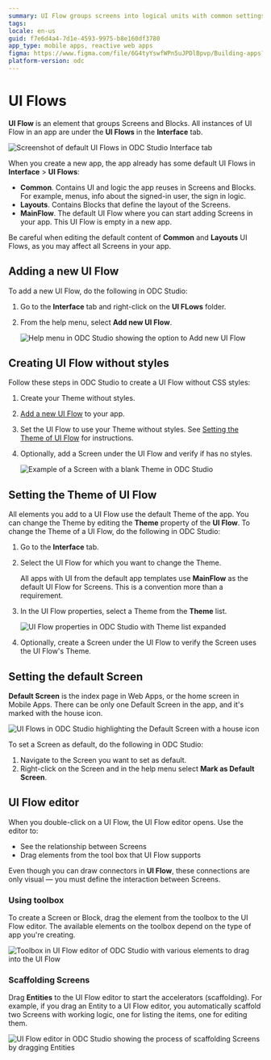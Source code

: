 ```yaml
---
summary: UI Flow groups screens into logical units with common settings.
tags:
locale: en-us
guid: f7e6d4a4-7d1e-4593-9975-b8e160df3780
app_type: mobile apps, reactive web apps
figma: https://www.figma.com/file/6G4tyYswfWPn5uJPDlBpvp/Building-apps?type=design&node-id=3101%3A10564&t=ZwHw8hXeFhwYsO5V-1
platform-version: odc
---
```


# UI Flows

**UI Flow** is an element that groups Screens and Blocks. All instances of UI Flow in an app are under the **UI Flows** in the **Interface** tab.

![Screenshot of default UI Flows in ODC Studio Interface tab](images/ui-flows-odcs.png "UI Flows in ODC Studio")

When you create a new app, the app already has some default UI Flows in **Interface** > **UI Flows**:

* **Common**. Contains UI and logic the app reuses in Screens and Blocks. For example, menus, info about the signed-in user, the sign in logic. 
* **Layouts**. Contains Blocks that define the layout of the Screens.
* **MainFlow**. The default UI Flow where you can start adding Screens in your app. This UI Flow is empty in a new app. 

<div class="warning" markdown="1">

Be careful when editing the default content of **Common** and **Layouts** UI Flows, as you may affect all Screens in your app.

</div>

## Adding a new UI Flow

To add a new UI Flow, do the following in ODC Studio:

1. Go to the **Interface** tab and right-click on the **UI FLows** folder.
   
1. From the help menu, select **Add new UI Flow**.
    
    ![Help menu in ODC Studio showing the option to Add new UI Flow](images/ui-flow-add-new-odcs.png "Adding a New UI Flow")

## Creating UI Flow without styles

Follow these steps in ODC Studio to create a UI Flow without CSS styles:

1. Create your Theme without styles.

2. [Add a new UI Flow](#adding-a-new-ui-flow) to your app.

3. Set the UI Flow to use your Theme without styles. See [Setting the Theme of UI Flow](#setting-the-theme-of-ui-flow) for instructions.

4. Optionally, add a Screen under the UI Flow and verify if has no styles.

    ![Example of a Screen with a blank Theme in ODC Studio](images/screen-blank-theme-odcs.png "UI Flow with Blank Theme")

## Setting the Theme of UI Flow

All elements you add to a UI Flow use the default Theme of the app. You can change the Theme by editing the **Theme** property of the **UI Flow**. To change the Theme of a UI Flow, do the following in ODC Studio:

1. Go to the **Interface** tab.

2. Select the UI Flow for which you want to change the Theme.

    <div class="info" markdown="1">

    All apps with UI from the default app templates use **MainFlow** as the default UI Flow for Screens. This is a convention more than a requirement. 

    </div>

3. In the UI Flow properties, select a Theme from the **Theme** list.

    ![UI Flow properties in ODC Studio with Theme list expanded](images/ui-flow-default-theme-odcs.png "Setting the Theme of a UI Flow") 

4. Optionally, create a Screen under the UI Flow to verify the Screen uses the UI Flow's Theme. 

## Setting the default Screen

**Default Screen** is the index page in Web Apps, or the home screen in Mobile Apps. There can be only one Default Screen in the app, and it's marked with the house icon.

![UI Flows in ODC Studio highlighting the Default Screen with a house icon](images/ui-flows-home-screen-odcs.png "Default Screen in UI Flows")

To set a Screen as default, do the following in ODC Studio: 

1. Navigate to the Screen you want to set as default.
2. Right-click on the Screen and in the help menu select **Mark as Default Screen**.

## UI Flow editor

When you double-click on a UI Flow, the UI Flow editor opens. Use the editor to:

* See the relationship between Screens
* Drag elements from the tool box that UI Flow supports

Even though you can draw connectors in **UI Flow**, these connections are only visual — you must define the interaction between Screens.

### Using toolbox

To create a Screen or Block, drag the element from the toolbox to the UI Flow editor. The available elements on the toolbox depend on the type of app you're creating.

![Toolbox in UI Flow editor of ODC Studio with various elements to drag into the UI Flow](images/ui-flow-toolbox-odcs.png "UI Flow Toolbox")

### Scaffolding Screens

Drag **Entities** to the UI Flow editor to start the accelerators (scaffolding). For example, if you drag an Entity to a UI Flow editor, you automatically scaffold two Screens with working logic, one for listing the items, one for editing them.

![UI Flow editor in ODC Studio showing the process of scaffolding Screens by dragging Entities](images/scaffolding-screens-odcs.png "Scaffolding Screens")

